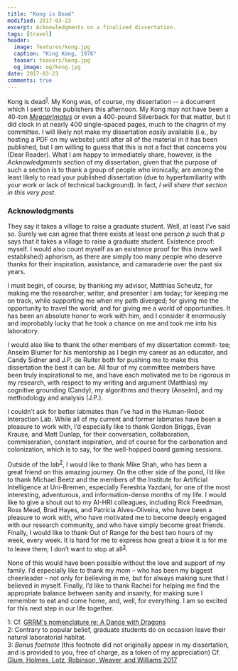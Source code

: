 ```yaml
---
title: "Kong is Dead"
modified: 2017-03-23
excerpt: Acknowledgments on a finalized dissertation.
tags: [travel]
header: 
  image: features/kong.jpg
  caption: "King Kong, 1976"
  teaser: teasers/kong.jpg
  og_image: og/kong.jpg
date: 2017-03-23
comments: true
---
```


Kong is dead<sup>[1](#myfootnote1)</sup>. My Kong was, of course, my dissertation -- a document which I sent to the publishers this afternoon. My Kong may not have been a 40-ton [*Megaprimatus*](http://kingkong.wikia.com/wiki/Megaprimatus_kong) or even a 400-pound Silverback for that matter, but it did clock in at nearly 400 single-spaced pages, much to the chagrin of my committee. I will likely not make my dissertation *easily* available (i.e., by hosting a PDF on my website) until after all of the material in it has been published, but I am willing to guess that this is not a fact that concerns you (Dear Reader). What I am happy to immediately share, however, is the *Acknowledgments* section of my dissertation, given that the purpose of such a section is to thank a group of people who ironically, are among the least likely to read your published dissertation (due to hyperfamiliarity with your work or lack of technical background). In fact, *I will share that section in this very post*. 

### Acknowledgments ###

They say it takes a village to raise a graduate student. Well, at least I’ve
said so. Surely we can agree that there exists at least one person *p* such that
*p* says that it takes a village to raise a graduate student. Existence proof:
myself. I would also count myself as an existence proof for this (now well
established) aphorism, as there are simply too many people who deserve
thanks for their inspiration, assistance, and camaraderie over the past six
years.

I must begin, of course, by thanking my advisor, Matthias Scheutz, for
making me the researcher, writer, and presenter I am today; for keeping me
on track, while supporting me when my path diverged; for giving me the
opportunity to travel the world; and for giving me a world of opportunities.
It has been an absolute honor to work with him, and I consider it enormously
and improbably lucky that he took a chance on me and took me into his
laboratory.

I would also like to thank the other members of my dissertation commit-
tee; Anselm Blumer for his mentorship as I begin my career as an educator,
and Candy Sidner and J.P. de Ruiter both for pushing me to make this
dissertation the best it can be. All four of my committee members have
been truly inspirational to me, and have each motivated me to be rigorous
in my research, with respect to my writing and argument (Matthias) my
cognitive grounding (Candy), my algorithms and theory (Anselm), and my
methodology and analysis (J.P.).

I couldn’t ask for better labmates than I’ve had in the Human-Robot
Interaction Lab. While all of my current and former labmates have been
a pleasure to work with, I’d especially like to thank Gordon Briggs,
Evan Krause, and Matt Dunlap, for their conversation, collaboration,
commiseration, constant inspiration, and of course for the carbonation and
colonization, which is to say, for the well-hopped board gaming sessions.

Outside of the lab<sup>[2](#myfootnote2)</sup>, I would like to thank
Mike Shah, who has been a  
great friend on this amazing journey. On the other side of the pond, I’d
like to thank Michael Beetz and the members of the Institute for Artificial
Intelligence at Uni-Bremen, especially Fereshta Yazdani, for one of the most
interesting, adventurous, and information-dense months of my life. I would
like to give a shout out to my AI-HRI colleagues, including Rick Freedman,
Ross Mead, Brad Hayes, and Patrícia Alves-Oliveira, who have been a
pleasure to work with, who have motivated me to become deeply engaged
with 
our research community, and who have simply become great friends. Finally,
I would like to thank Out of Range for the best two hours of my week, every
week. It is hard for me to express how great a blow it is for me to leave
them; I don’t want to stop at all<sup>[3](#myfootnote3)</sup>.

None of this would have been possible without the love and support of
my family. I’d especially like to thank my mom – who has been my biggest
cheerleader – not only for believing in me, but for always making sure that I
believed in myself. Finally, I’d like to thank Rachel for helping me find the
appropriate balance between sanity and insanity, for making sure I remember
to eat and come home, and, well, for everything. I am so excited for this
next step in our life together.

<a name="myfootnote1">1</a>: Cf. [GRRM's nomenclature re: A Dance with Dragons](http://grrm.livejournal.com/217066.html)<br/>
<a name="myfootnote2">2</a>: Contrary to popular belief, graduate
students do on occasion leave their natural laboratorial habitat.<br/>
<a name="myfootnote3">3</a>: *Bonus footnote* (this footnote did not
originally appear in my dissertation, and is provided to you, free of
charge, as a token of my appreciation) Cf. [Glum, Holmes, Lotz,
Robinson, Weaver, and Williams 2017](https://www.youtube.com/watch?v=NVCjSDVUY1M)<br/>